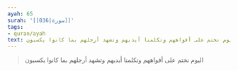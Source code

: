 ```yaml
---
ayah: 65
surah: '[[036|سورة]]'
tags:
- quran/ayah
text: اليوم نختم على أفواههم وتكلمنا أيديهم وتشهد أرجلهم بما كانوا يكسبون
---
```

> اليوم نختم على أفواههم وتكلمنا أيديهم وتشهد أرجلهم بما كانوا يكسبون
